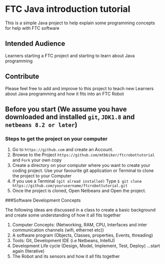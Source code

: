 # FTC Java introduction tutorial
This is a simple Java project to help explain some programming concepts for help with FTC software

## Intended Audience

Learners starting a FTC project and starting to learn about Java programming

## Contribute

Please feel free to add and improve to this project to teach new Learners about Java programming and how it fits into an FTC Robot

## Before you start (We assume you have downloaded and installed ```git```, ```JDK1.8``` and ```netbeans 8.2 or later```)

### Steps to get the project on your computer

1. Go to ```https://github.com``` and create an Account.
2. Browse to the Project ```https://github.com/mtbbiker/ftcrobottutorial``` and ```Fork``` your own copy
3. Create a directory on your computer where you want to create your coding project. Use your favourite git application or Terminal to clone the project to your Computer
4. If you use a Terminal ```(git alread installed)``` Type ```$ git clone https://github.com/yourusername/ftcrobottutorial.git```
5. Once the project is cloned, Open Netbeans and Open the project. 

###Software Development Concepts

The following ideas are discussed in a class to create a basic background and create some understanding of how it all fits together

1. Computer Concepts: (Networking, RAM, CPU, Interfaces and inter communication channels (wifi, ethernet etc))
2. A software program (Objects, Classes, properties, Events, threading) 
3. Tools: Git, Development IDE (i.e Netbeans, IntelliJ)
4. Development Life cycle (Design, Model, Implement, Test, Deploy) ...start again (Iterative)
5. The Robot and its sensors and how it all fits together


